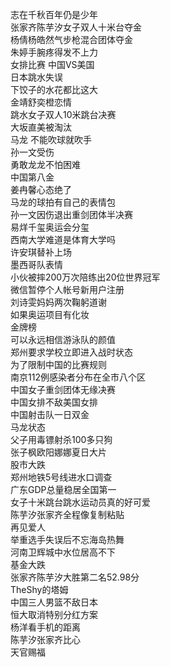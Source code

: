 志在千秋百年仍是少年  
张家齐陈芋汐女子双人十米台夺金  
杨倩杨皓然气步枪混合团体夺金  
朱婷手腕疼得发不上力  
女排比赛 中国VS美国  
日本跳水失误  
下饺子的水花都比这大  
金靖舒奕橙恋情  
跳水女子双人10米跳台决赛  
大坂直美被淘汰  
马龙 不能吹球就吹手  
孙一文受伤  
勇敢龙龙不怕困难  
中国第八金  
姜冉馨心态绝了  
马龙的球拍有自己的表情包  
孙一文因伤退出重剑团体半决赛  
易烊千玺奥运会分玺  
西南大学难道是体育大学吗  
许安琪替补上场  
墨西哥队表情  
小伙被摔200万次陪练出20位世界冠军  
微信暂停个人帐号新用户注册  
刘诗雯妈妈两次鞠躬道谢  
如果奥运项目有化妆  
金牌榜  
可以永远相信游泳队的颜值  
郑州要求学校立即进入战时状态  
为了限制中国的比赛规则  
南京112例感染者分布在全市八个区  
中国女子重剑团体无缘决赛  
中国女排不敌美国女排  
中国射击队一日双金  
马龙状态  
父子用毒镖射杀100多只狗  
张子枫欧阳娜娜夏日大片  
股市大跌  
郑州地铁5号线进水口调查  
广东GDP总量稳居全国第一  
女子十米跳台跳水运动员真的好可爱  
陈芋汐张家齐全程像复制粘贴  
再见爱人  
举重选手失误后不忘海岛热舞  
河南卫辉城中水位居高不下  
基金大跌  
张家齐陈芋汐大胜第二名52.98分  
TheShy的塔姆  
中国三人男篮不敌日本  
恒大取消特别分红方案  
杨洋看手机的距离  
陈芋汐张家齐比心  
天官赐福  
